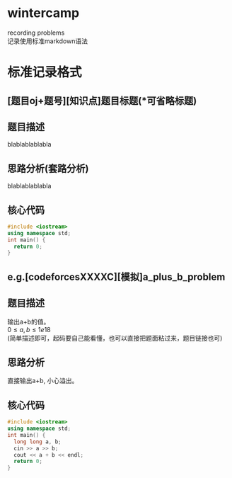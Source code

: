 # wintercamp
recording problems </br>
记录使用标准markdown语法

# 标准记录格式

## [题目oj+题号][知识点]题目标题(*可省略标题)

## 题目描述
blablablablabla
## 思路分析(套路分析)
blablablablabla
## 核心代码
``` c++
#include <iostream>
using namespace std;
int main() {
  return 0;
}
```

## e.g.[codeforcesXXXXC][模拟]a_plus_b_problem
## 题目描述
输出a+b的值。</br>
$0\le a,b\le 1e18$ </br>
(简单描述即可，起码要自己能看懂，也可以直接把题面粘过来，题目链接也可)
## 思路分析
直接输出a+b, 小心溢出。
## 核心代码
``` c++
#include <iostream>
using namespace std;
int main() {
  long long a, b;
  cin >> a >> b;
  cout << a + b << endl;
  return 0;
}
```

